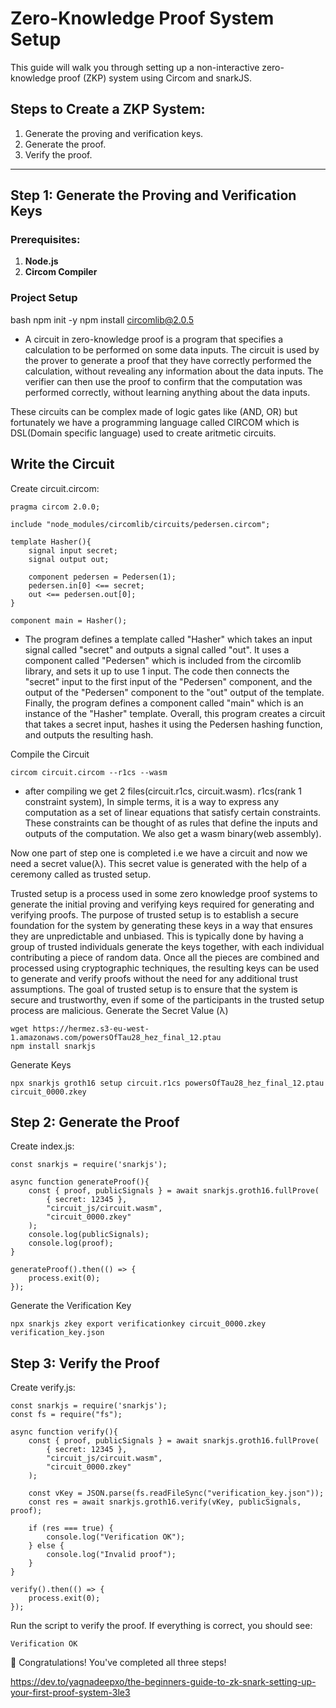 # Zero-Knowledge Proof System Setup

This guide will walk you through setting up a non-interactive zero-knowledge proof (ZKP) system using Circom and snarkJS.

## Steps to Create a ZKP System:
1. Generate the proving and verification keys.
2. Generate the proof.
3. Verify the proof.

---

## Step 1: Generate the Proving and Verification Keys

### Prerequisites:
1. **Node.js**
2. **Circom Compiler**

### Project Setup
 bash
npm init -y
npm install circomlib@2.0.5 

* A circuit in zero-knowledge proof is a program that specifies a calculation to be performed on some data inputs. The circuit is used by the prover to generate a proof that they have correctly performed the calculation, without revealing any information about the data inputs. The verifier can then use the proof to confirm that the computation was performed correctly, without learning anything about the data inputs.

These circuits can be complex made of logic gates like (AND, OR) but fortunately we have a programming language called CIRCOM which is DSL(Domain specific language) used to create aritmetic circuits.

## Write the Circuit
Create circuit.circom:

```
pragma circom 2.0.0;

include "node_modules/circomlib/circuits/pedersen.circom";

template Hasher(){
    signal input secret;
    signal output out;

    component pedersen = Pedersen(1);
    pedersen.in[0] <== secret;
    out <== pedersen.out[0];
}

component main = Hasher();
```
* The program defines a template called "Hasher" which takes an input signal called "secret" and outputs a signal called "out". It uses a component called "Pedersen" which is included from the circomlib library, and sets it up to use 1 input.
The code then connects the "secret" input to the first input of the "Pedersen" component, and the output of the "Pedersen" component to the "out" output of the template.
Finally, the program defines a component called "main" which is an instance of the "Hasher" template.
Overall, this program creates a circuit that takes a secret input, hashes it using the Pedersen hashing function, and outputs the resulting hash.

Compile the Circuit

```
circom circuit.circom --r1cs --wasm
```
* after compiling we get 2 files(circuit.r1cs, circuit.wasm). r1cs(rank 1 constraint system), In simple terms, it is a way to express any computation as a set of linear equations that satisfy certain constraints. These constraints can be thought of as rules that define the inputs and outputs of the computation. We also get a wasm binary(web assembly).

Now one part of step one is completed i.e we have a circuit and now we need a secret value(λ).
This secret value is generated with the help of a ceremony called as trusted setup.

Trusted setup is a process used in some zero knowledge proof systems to generate the initial proving and verifying keys required for generating and verifying proofs. The purpose of trusted setup is to establish a secure foundation for the system by generating these keys in a way that ensures they are unpredictable and unbiased. This is typically done by having a group of trusted individuals generate the keys together, with each individual contributing a piece of random data. Once all the pieces are combined and processed using cryptographic techniques, the resulting keys can be used to generate and verify proofs without the need for any additional trust assumptions. The goal of trusted setup is to ensure that the system is secure and trustworthy, even if some of the participants in the trusted setup process are malicious.
Generate the Secret Value (λ)
```
wget https://hermez.s3-eu-west-1.amazonaws.com/powersOfTau28_hez_final_12.ptau
npm install snarkjs
```
Generate Keys
```
npx snarkjs groth16 setup circuit.r1cs powersOfTau28_hez_final_12.ptau circuit_0000.zkey
```
## Step 2: Generate the Proof

Create index.js:

```
const snarkjs = require('snarkjs');

async function generateProof(){
    const { proof, publicSignals } = await snarkjs.groth16.fullProve(
        { secret: 12345 }, 
        "circuit_js/circuit.wasm", 
        "circuit_0000.zkey"
    );
    console.log(publicSignals);
    console.log(proof);
}

generateProof().then(() => {
    process.exit(0);
});
```
Generate the Verification Key
```
npx snarkjs zkey export verificationkey circuit_0000.zkey verification_key.json
```
## Step 3: Verify the Proof

Create verify.js:

```
const snarkjs = require('snarkjs');
const fs = require("fs");

async function verify(){
    const { proof, publicSignals } = await snarkjs.groth16.fullProve(
        { secret: 12345 }, 
        "circuit_js/circuit.wasm", 
        "circuit_0000.zkey"
    );

    const vKey = JSON.parse(fs.readFileSync("verification_key.json"));
    const res = await snarkjs.groth16.verify(vKey, publicSignals, proof);

    if (res === true) {
        console.log("Verification OK");
    } else {
        console.log("Invalid proof");
    }
}

verify().then(() => {
    process.exit(0);
});
```
Run the script to verify the proof. If everything is correct, you should see:

```
Verification OK
```
🎉 Congratulations! You've completed all three steps!

https://dev.to/yagnadeepxo/the-beginners-guide-to-zk-snark-setting-up-your-first-proof-system-3le3
